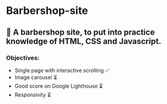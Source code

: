 # Barbershop-site
## 💈 A barbershop site, to put into practice knowledge of HTML, CSS and Javascript.
### Objectives:
- Single page with interactive scrolling ✅
- Image carousel ⏳
- Good score on Google Lighthouse ⏳
- Responsivity ⏳
